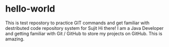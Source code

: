 # hello-world
This is test repostory to practice GIT commands and get familiar with destributed code repository system for Sujit
Hi there! I am a Java Developer and getting familiar with Git / GitHub to store my projects on GitHub.
This is amazing.

